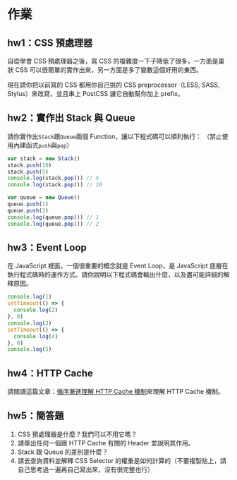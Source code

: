 # 作業

## hw1：CSS 預處理器

自從學會 CSS 預處理器之後，寫 CSS 的複雜度一下子降低了很多，一方面是巢狀 CSS 可以很簡單的實作出來，另一方面是多了變數這個好用的東西。

現在請你把以前寫的 CSS 都用你自己挑的 CSS preprocessor（LESS, SASS, Stylus）來改寫，並且串上 PostCSS 讓它自動幫你加上 prefix。

## hw2：實作出 Stack 與 Queue

請你實作出`Stack`跟`Queue`兩個 Function，讓以下程式碼可以順利執行：
（禁止使用內建函式`push`與`pop`）

``` js
var stack = new Stack()
stack.push(10)
stack.push(5)
console.log(stack.pop()) // 5
console.log(stack.pop()) // 10

var queue = new Queue()
queue.push(1)
queue.push(2)
console.log(queue.pop()) // 1
console.log(queue.pop()) // 2
```
## hw3：Event Loop

在 JavaScript 裡面，一個很重要的概念就是 Event Loop，是 JavaScript 底層在執行程式碼時的運作方式。請你說明以下程式碼會輸出什麼，以及盡可能詳細的解釋原因。

``` js
console.log(1)
setTimeout(() => {
  console.log(2)
}, 0)
console.log(3)
setTimeout(() => {
  console.log(4)
}, 0)
console.log(5)
```

## hw4：HTTP Cache

請閱讀這篇文章：[循序漸進理解 HTTP Cache 機制](https://blog.techbridge.cc/2017/06/17/cache-introduction/)來理解 HTTP Cache 機制。

## hw5：簡答題

1. CSS 預處理器是什麼？我們可以不用它嗎？
2. 請舉出任何一個跟 HTTP Cache 有關的 Header 並說明其作用。
3. Stack 跟 Queue 的差別是什麼？
4. 請去查詢資料並解釋 CSS Selector 的權重是如何計算的（不要複製貼上，請自己思考過一遍再自己寫出來，沒有很完整也行）
